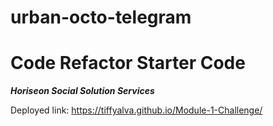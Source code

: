 # urban-octo-telegram
# Code Refactor Starter Code

_**Horiseon Social Solution Services**_ 

Deployed link: https://tiffyalva.github.io/Module-1-Challenge/ 


